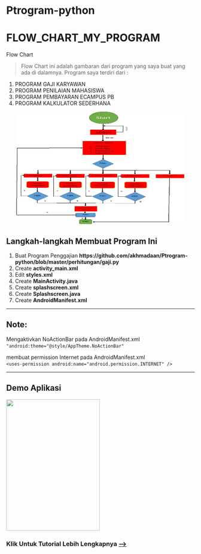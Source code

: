 # Ptrogram-python


# FLOW_CHART_MY_PROGRAM
Flow Chart
>Flow Chart ini adalah gambaran dari program yang saya buat yang ada di dalamnya. Program saya terdiri dari : 
1. PROGRAM GAJI KARYAWAN
2. PROGRAM PENILAIAN MAHASISWA
3. PROGRAM PEMBAYARAN ECAMPUS PB
4. PROGRAM KALKULATOR SEDERHANA
<p align="center">
<img src="https://github.com/akhmadaan/Ptrogram-python/blob/master/jpg/flow%20chart.png" width="450" height="300" />
</p>

## Langkah-langkah Membuat Program Ini 
<ol>
   <li>Buat Program Penggajian <b>https://github.com/akhmadaan/Ptrogram-python/blob/master/perhitungan/gaji.py</b> </li>
   <li>Create <b>activity_main.xml</b></li>
   <li>Edit <b>styles.xml</b></li>
   <li>Create <b>MainActivity.java</b></li>
   <li>Create <b>splashscreen.xml</b></li>
   <li>Create <b>Splashscreen.java</b></li>
    <li>Create <b>AndroidManifest.xml</b></li>
</ol>
<hr/>

## Note:
Mengaktivkan NoActionBar pada AndroidManifest.xml<br>
```"android:theme="@style/AppTheme.NoActionBar"```<br><p>
membuat permission Internet pada AndroidManifest.xml<br>
```<uses-permission android:name="android.permission.INTERNET" />```
<hr/>

## Demo Aplikasi
<img src="https://github.com/sasmitoh/web_view-android_studio/blob/master/demo.jpg" width="250" height="350" />

### Klik Untuk Tutorial Lebih Lengkapnya [--> ](https://github.com/sasmitoh/web_view-android_studio/wiki)
